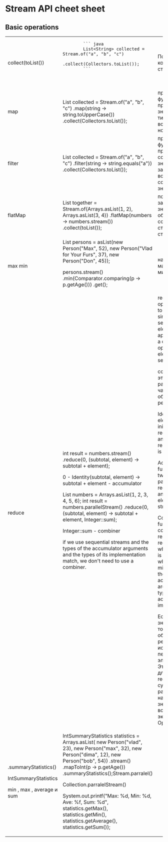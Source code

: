 # Stream API cheet sheet

## Basic operations

<table>
    <tr>
        <td>
            collect(toList())
        </td>
        <td>
            
            ``` java
            List<String> collected = Stream.of("a", "b", "c")
                .collect(Collectors.toList());
            ``` 
\
        </td>
        <td>
            Порождает коллекцию из стрима
        </td>
    </tr>
    <tr>
        <td>
            map
        </td>
        <td>
List<String> collected = Stream.of("a", "b", "c")
.map(string -> string.toUpperCase())
.collect(Collectors.toList());
        </td>
        <td>
применяет функцию, которая преобразует значение одного типа в другой, и возвращает стрим нового типа
        </td>
    </tr>
    <tr>
        <td>
filter
        </td>
        <td>
List<String> collected = Stream.of("a", "b", "c")
.filter(string -> string.equals("a"))
.collect(Collectors.toList());
        </td>
        <td>
применяет функцию, которая проверяет соответствие значения заданному, и возвращает стрим соответствующих значений
        </td>
    </tr>
    <tr>
        <td>
flatMap
        </td>
        <td>
List<Integer> together = Stream.of(Arrays.asList(1, 2), Arrays.asList(3, 4))
.flatMap(numbers -> numbers.stream())
.collect(toList());
        </td>
        <td>
позволяет заменить значение объектом Stream и соединить все стримы (стрим стримов)
        </td>
    </tr>
    <tr>
        <td>
max min
        </td>
        <td>
List<Person> persons = asList(new Person("Max", 52), new Person("Vlad for Your Furs", 37), new Person("Don", 45));

persons.stream()
.min(Comparator.comparing(p -> p.getAge()))
.get();
        </td>
        <td>
нахождение максимума или минимума
       </td>
    </tr>
    <tr>
        <td>
reduce
        </td>
        <td>
int result = numbers.stream()
.reduce(0, (subtotal, element) -> subtotal + element);

0 - Identity(subtotal, element) -> subtotal + element - accumulator

List<Integer> numbers = Arrays.asList(1, 2, 3, 4, 5, 6); int result = numbers.parallelStream()
.reduce(0, (subtotal, element) -> subtotal + element, Integer::sum);

Integer::sum - combiner

if we use sequential streams and the types of the accumulator arguments and the types of its implementation match, we
don't need to use a combiner.
        </td>
        <td>
reduction stream operations allow us to produce one single result from a sequence of elements, by applying repeatedly a
combining operation to the elements in the sequence.

count , min и max - это распространенные частные случаи общего принципа редукции.

Identity – an element that is the initial value of the reduction operation and the default result if the stream is empty

Accumulator – a function that takes two parameters: a partial result of the reduction operation and the next element of
the stream

Combiner – a function used to combine the partial result of the reduction operation when the reduction is parallelized,
or when there's a mismatch between the types of the accumulator arguments and the types of the accumulator
implementation

Если начальное значение опущено, то при первом обращении к редуктору используются первые два элемента потока. Это
полезно, когда для операции reduce не существует разумного начального значения и возвращается экземпляр типа Optional .
        </td>
    </tr>
    <tr>
        <td>
.summaryStatistics()

IntSummaryStatistics

min , max , average и sum
        </td>
        <td>
IntSummaryStatistics statistics = Arrays.asList(
new Person("vlad", 23), new Person("max", 32), new Person("dima", 12), new Person("bob", 54))
.stream()
.mapToInt(p -> p.getAge())
.summaryStatistics();Stream.parralel()

Collection.parralelStream()

System.out.printf("Max: %d, Min: %d, Ave: %f, Sum: %d", statistics.getMax(), statistics.getMin(),
statistics.getAverage(), statistics.getSum());
        </td>
        <td>
        </td>
    </tr>
</table>